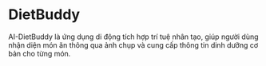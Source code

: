 # DietBuddy
AI-DietBuddy là ứng dụng di động tích hợp trí tuệ nhân tạo, giúp người dùng nhận diện món ăn thông qua ảnh chụp và cung cấp thông tin dinh dưỡng cơ bản cho từng món.
